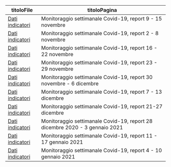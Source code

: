 | titoloFile | titoloPagina |
| --- | --- |
| [Dati indicatori](http://www.salute.gov.it/imgs/C_17_notizie_5182_0_file.pdf) | Monitoraggio settimanale Covid-19, report 9 - 15 novembre  |
| [Dati indicatori](http://www.salute.gov.it/imgs/C_17_notizie_5169_1_file.pdf) | Monitoraggio settimanale Covid-19, report 2 - 8 novembre  |
| [Dati indicatori](http://www.salute.gov.it/imgs/C_17_notizie_5196_1_file.pdf) | Monitoraggio settimanale Covid-19, report 16 - 22 novembre  |
| [Dati indicatori](http://www.salute.gov.it/imgs/C_17_notizie_5209_0_file.pdf) | Monitoraggio settimanale Covid-19, report 23 - 29 novembre  |
| [Dati indicatori](http://www.salute.gov.it/imgs/C_17_notizie_5216_1_file.pdf) | Monitoraggio settimanale Covid-19, report 30 novembre - 6 dicembre  |
| [Dati indicatori](http://www.salute.gov.it/imgs/C_17_notizie_5226_1_file.pdf) | Monitoraggio settimanale Covid-19, report 7 - 13 dicembre  |
| [Dati indicatori](http://www.salute.gov.it/imgs/C_17_notizie_5247_1_file.pdf) | Monitoraggio settimanale Covid-19, report 21-27 dicembre  |
| [Dati indicatori](http://www.salute.gov.it/imgs/C_17_notizie_5259_1_file.pdf) | Monitoraggio settimanale Covid-19, report 28 dicembre 2020 - 3 gennaio 2021  |
| [Dati indicatori](http://www.salute.gov.it/imgs/C_17_monitoraggi_13_0_fileNazionale.pdf) | Monitoraggio settimanale Covid-19, report 11 - 17 gennaio 2021  |
| [Dati indicatori](http://www.salute.gov.it/imgs/C_17_notizie_5268_0_file.pdf) | Monitoraggio settimanale Covid-19, report 4 - 10 gennaio 2021  |
